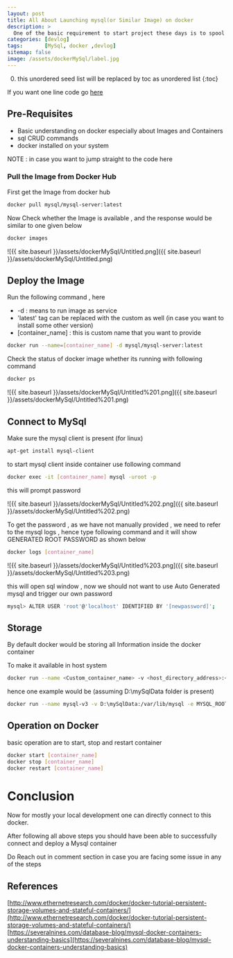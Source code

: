 ```yaml
---
layout: post
title: All About Launching mysql(or Similar Image) on docker
description: >
  One of the basic requirement to start project these days is to spool a docker and start working especially for databases.The is point to point guide on how to do the same.
categories: [devlog]
tags:       [MySql, docker ,devlog]
sitemap: false
image: /assets/dockerMySql/label.jpg
---
```

0. this unordered seed list will be replaced by toc as unordered list
{:toc}

If you want one line code go [here](#finalCode)

## Pre-Requisites

- Basic understanding on docker especially about Images  and Containers
- sql CRUD commands
- docker installed  on your system

NOTE : in case you want to jump straight to the code here 

### Pull the Image from Docker Hub

First get the Image from docker hub 

```bash
docker pull mysql/mysql-server:latest
```

Now Check whether the Image is available , and the response would be similar to one given below 

```bash
docker images
```

![{{ site.baseurl }}/assets/dockerMySql/Untitled.png]({{ site.baseurl }}/assets/dockerMySql/Untitled.png)

## Deploy the Image

Run the following command , here 

- -d : means  to run image as service
- 'latest' tag can be replaced with the custom as well (in case you  want to install some other version)
- [container_name] : this is custom name that you want to provide

```bash
docker run --name=[container_name] -d mysql/mysql-server:latest
```

Check the status of docker image whether its running with following command 

```bash
docker ps
```

![{{ site.baseurl }}/assets/dockerMySql/Untitled%201.png]({{ site.baseurl }}/assets/dockerMySql/Untitled%201.png)

## Connect to MySql

Make sure the mysql client is present (for linux)

```bash
apt-get install mysql-client
```

to start mysql client inside container use following command 

```bash
docker exec -it [container_name] mysql -uroot -p
```

this will prompt password 

![{{ site.baseurl }}/assets/dockerMySql/Untitled%202.png]({{ site.baseurl }}/assets/dockerMySql/Untitled%202.png)

To get the password , as we have not manually provided , we need to refer to the mysql logs , hence type following command and it will show GENERATED ROOT PASSWORD as shown below 

```bash
docker logs [container_name]
```

![{{ site.baseurl }}/assets/dockerMySql/Untitled%203.png]({{ site.baseurl }}/assets/dockerMySql/Untitled%203.png)

this will open sql window , now we should not want to use Auto Generated mysql and trigger our own password 

```bash
mysql> ALTER USER 'root'@'localhost' IDENTIFIED BY '[newpassword]';
```

## Storage

By default docker would be storing all Information inside the docker container 

To make it available in host system 

<a id="finalCode"></a>
```bash
docker run --name <Custom_container_name> -v <host_directory_address>:<docker_directory_to_host> -e MYSQL_ROOT_PASSWORD=<custom_Password> -d mysql:latest
```

hence one example would be (assuming D:\mySqlData folder is present)

```bash
docker run --name mysql-v3 -v D:\mySqlData:/var/lib/mysql -e MYSQL_ROOT_PASSWORD=mypass -d mysql:latest
```

## Operation on Docker

basic operation are to start, stop and restart container 

```bash
docker start [container_name]
docker stop [container_name]
docker restart [container_name]
```

# Conclusion

Now for mostly your local development one can directly connect to this docker.

After following all above steps you  should have been able to successfully connect and deploy a Mysql container 

Do Reach out  in comment section in case you are facing some issue in any of the steps 

## References

[http://www.ethernetresearch.com/docker/docker-tutorial-persistent-storage-volumes-and-stateful-containers/](http://www.ethernetresearch.com/docker/docker-tutorial-persistent-storage-volumes-and-stateful-containers/)
[https://severalnines.com/database-blog/mysql-docker-containers-understanding-basics](https://severalnines.com/database-blog/mysql-docker-containers-understanding-basics)